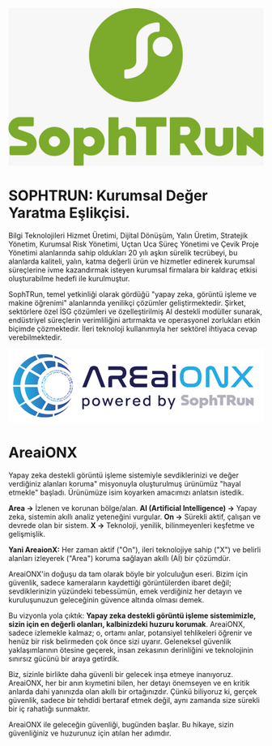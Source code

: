 ![SOPHTRUN: Kurumsal Değer Yaratma Eşlikçisi](images/sophtrun_logo.jpg)

# SOPHTRUN: Kurumsal Değer Yaratma Eşlikçisi.

Bilgi Teknolojileri Hizmet Üretimi, Dijital Dönüşüm, Yalın Üretim, Stratejik Yönetim, Kurumsal Risk Yönetimi, Uçtan Uca Süreç Yönetimi ve Çevik Proje Yönetimi alanlarında sahip oldukları 20 yılı aşkın sürelik tecrübeyi, bu alanlarda kaliteli, yalın, katma değerli ürün ve hizmetler edinerek kurumsal süreçlerine ivme kazandırmak isteyen kurumsal firmalara bir kaldıraç etkisi oluşturabilme hedefi ile kurulmuştur.

SophTRun, temel yetkinliği olarak gördüğü "yapay zeka, görüntü işleme ve makine öğrenimi" alanlarında yenilikçi çözümler geliştirmektedir. Şirket, sektörlere özel İSG çözümleri ve özelleştirilmiş AI destekli modüller sunarak, endüstriyel süreçlerin verimliliğini artırmakta ve operasyonel zorlukları etkin biçimde çözmektedir. İleri teknoloji kullanımıyla her sektörel ihtiyaca cevap verebilmektedir.




![AreaiONX](../images/areaionx_logo.png)
# AreaiONX
Yapay zeka destekli görüntü işleme sistemiyle sevdiklerinizi ve değer verdiğiniz alanları koruma" misyonuyla oluşturulmuş ürünümüz "hayal etmekle" başladı. Ürünümüze isim koyarken amacımızı anlatsın istedik.

**Area →** İzlenen ve korunan bölge/alan.
**AI (Artificial Intelligence) →** Yapay zeka, sistemin akıllı analiz yeteneğini vurgular.
**On →** Sürekli aktif, çalışan ve devrede olan bir sistem.
**X →** Teknoloji, yenilik, bilinmeyenleri keşfetme ve gelişmişlik.

**Yani AreaionX:** Her zaman aktif ("On"), ileri teknolojiye sahip ("X") ve belirli alanları izleyerek ("Area") koruma sağlayan akıllı (Aİ) bir çözümdür.

AreaiONX'in doğuşu da tam olarak böyle bir yolculuğun eseri. Bizim için güvenlik, sadece kameraların kaydettiği görüntülerden ibaret değil; sevdiklerinizin yüzündeki tebessümün, emek verdiğiniz her detayın ve kuruluşunuzun geleceğinin güvence altında olması demek.

Bu vizyonla yola çıktık: **Yapay zeka destekli görüntü işleme sistemimizle, sizin için en değerli olanları, kalbinizdeki huzuru korumak**. AreaiONX, sadece izlemekle kalmaz; o, ortamı anlar, potansiyel tehlikeleri öğrenir ve henüz bir risk belirmeden çok önce sizi uyarır. Geleneksel güvenlik yaklaşımlarının ötesine geçerek, insan zekasının derinliğini ve teknolojinin sınırsız gücünü bir araya getirdik.

Biz, sizinle birlikte daha güvenli bir gelecek inşa etmeye inanıyoruz. AreaiONX, her bir anın kıymetini bilen, her detayı önemseyen ve en kritik anlarda dahi yanınızda olan akıllı bir ortağınızdır. Çünkü biliyoruz ki, gerçek güvenlik, sadece bir tehdidi bertaraf etmek değil, aynı zamanda size sürekli bir iç rahatlığı sunmaktır.

AreaiONX ile geleceğin güvenliği, bugünden başlar. Bu hikaye, sizin güvenliğiniz ve huzurunuz için atılan her adımdır.
